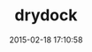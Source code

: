 ---
layout: post
title:  "drydock"
repo:   "delano/drydock"
date:   2015-02-18 17:10:58
gemurl: http://github.com/delano/drydock
---